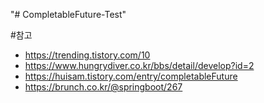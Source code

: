 "# CompletableFuture-Test" 

#참고  
- https://trending.tistory.com/10  
- https://www.hungrydiver.co.kr/bbs/detail/develop?id=2  
- https://huisam.tistory.com/entry/completableFuture  
- https://brunch.co.kr/@springboot/267  

